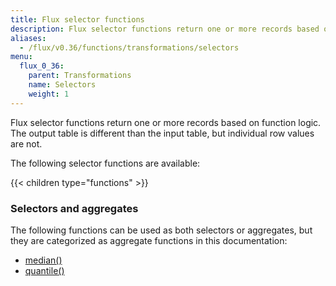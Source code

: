 ```yaml
---
title: Flux selector functions
description: Flux selector functions return one or more records based on function logic.
aliases:
  - /flux/v0.36/functions/transformations/selectors
menu:
  flux_0_36:
    parent: Transformations
    name: Selectors
    weight: 1
---
```


Flux selector functions return one or more records based on function logic.
The output table is different than the input table, but individual row values are not.

The following selector functions are available:

{{< children type="functions" >}}


### Selectors and aggregates
The following functions can be used as both selectors or aggregates, but they are
categorized as aggregate functions in this documentation:

- [median()](/flux/v0.36/functions/built-in/transformations/aggregates/median)
- [quantile()](/flux/v0.36/functions/built-in/transformations/aggregates/quantile)
